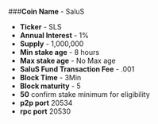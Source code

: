 ###**Coin Name** - SaluS
- **Ticker** - SLS
- **Annual Interest** - 1%
- **Supply** - 1,000,000
- **Min stake age** - 8 hours
- **Max stake age** - No Max age
- **SaluS Fund Transaction Fee** - .001
- **Block Time** - 3Min
- **Block maturity** - 5
- **50** confirm stake minimum for eligibility
- **p2p port** 20534
- **rpc port** 20530
